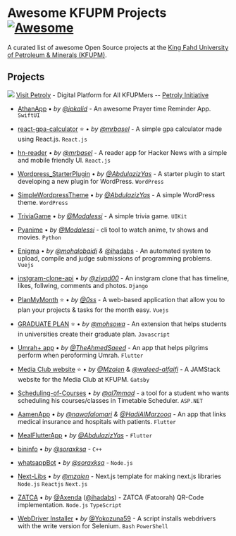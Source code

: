 # Awesome KFUPM Projects [![Awesome](https://cdn.rawgit.com/sindresorhus/awesome/d7305f38d29fed78fa85652e3a63e154dd8e8829/media/badge.svg)](https://github.com/sindresorhus/awesome)

A curated list of awesome Open Source projects at the [King Fahd University of Petroleum & Minerals (KFUPM)](https://kfupm.edu.sa/).

## Projects

 ![](https://res.cloudinary.com/petroly-initiative/image/upload/c_scale,q_100,w_30/v1642691619/general/f74a9fb8-2da4-424d-a502-697d1424c906_krbjhu.png)
  [Visit Petroly](https://petroly.co)
   \- Digital Platform for All KFUPMers
  \-\- [Petroly Initiative](https://github.com/petroly-initiative)

* [AthanApp](https://github.com/ipkalid/AthanApp)
  • _by_ [_@ipkalid_](https://github.com/ipkalid)
  \- An awesome Prayer time Reminder App. `SwiftUI`

* [react-gpa-calculator](https://github.com/mrbasel/react-gpa-calculator)
  ⭐ • _by_ [_@mrbasel_](https://github.com/mrbasel)
  \- A simple gpa calculator made using React.js. `React.js`

* [hn-reader](https://github.com/mrbasel/hn-reader)
  • _by_ [_@mrbasel_](https://github.com/mrbasel)
  \- A reader app for Hacker News with a simple and mobile friendly UI. `React.js`

* [Wordpress_StarterPlugin](https://github.com/AbdulazizYas/Wordpress_StarterPlugin)
  • _by_ [_@AbdulazizYas_](https://github.com/AbdulazizYas)
  \- A starter plugin to start developing a new plugin for WordPress. `WordPress`

* [SimpleWordpressTheme](https://github.com/AbdulazizYas/SimpleWordpressTheme)
  • _by_ [_@AbdulazizYas_](https://github.com/AbdulazizYas)
  \- A simple WordPress theme. `WordPress`

* [TriviaGame](https://github.com/Modalessi/TriviaGame)
  • _by_ [_@Modalessi_](https://github.com/Modalessi)
  \- A simple trivia game. `UIKit`

* [Pyanime](https://github.com/Modalessi/pyanime)
  • _by_ [_@Modalessi_](https://github.com/Modalessi)
  \- cli tool to watch anime, tv shows and movies. `Python`

* [Enigma](https://github.com/mohalobaidi/Enigma)
  • _by_ [_@mohalobaidi_](https://github.com/mohalobaidi) _&_ [@ihadabs](https://github.com/ihadabs)
  \- An automated system to upload, compile and judge submissions of programming problems. `Vuejs`

* [instgram-clone-api](https://github.com/ziyad00/instgram-clone-api)
  • _by_ [_@ziyad00_](https://github.com/ziyad00)
  \- An instgram clone that has timeline, likes, follwing, comments and photos. `Django`

* [PlanMyMonth](https://github.com/0ss/PlanMyMonth)
  ⭐ • _by_ [_@0ss_](https://github.com/0ss)
  \- A web-based application that allow you to plan your projects & tasks for the month easy. `Vuejs`

* [GRADUATE PLAN](https://github.com/mohsowa/GRADUATEPLAN)
  ⭐ • _by_ [_@mohsowa_](https://github.com/mohsowa)
  \- An extension that helps students in universities create their graduate plan. `Javascript`

* [Umrah+ app](https://github.com/TheAhmedSaeed/Umrah-Flutter)
  • _by_ [_@TheAhmedSaeed_](https://github.com/TheAhmedSaeed)
  \- An app that helps pilgrims perform when peroforming Umrah. `Flutter`

* [Media Club website](https://github.com/Mzaien/MediaClub/)
  ⭐ • _by_ [_@Mzaien_](https://github.com/Mzaien) & [_@waleed-alfaifi_](https://github.com/waleed-alfaifi)
  \- A JAMStack website for the Media Club at KFUPM. `Gatsby`

* [Scheduling-of-Courses](https://github.com/al7mmad/Scheduling-of-Courses)
  • _by_ [_@al7mmad_](https://github.com/al7mmad)
  \- a tool for a student who wants scheduling his courses/classes in Timetable Scheduler. `ASP.NET`

* [AamenApp](https://github.com/nawafalomari/AamenApp)
  • _by_ [_@nawafalomari_](https://github.com/nawafalomari) _&_ [_@HadiAlMarzooq_](https://github.com/HadiAlMarzooq)
  \- An app that links medical insurance and hospitals with patients. `Flutter`

* [MealFlutterApp](https://github.com/AbdulazizYas/MealFlutterApp)
  • _by_ [_@AbdulazizYas_](https://github.com/AbdulazizYas)
  \- `Flutter`

* [bininfo](https://github.com/soraxksa/bininfo)
  • _by_ [_@soraxksa_](https://github.com/soraxksa)
  \- `C++`

* [whatsappBot](https://github.com/soraxksa/whatsappBot)
  • _by_ [_@soraxksa_](https://github.com/soraxksa)
  \- `Node.js`
* [Next-Libs](https://github.com/mzaien/Next-Libs)
  • _by_ [_@mzaien_](https://github.com/mzaien)
  \- Next.js template for making next.js libraries `Node.js` `Reactjs` `Next.js`

* [ZATCA](https://github.com/axenda/zatca)
  • _by_ [@Axenda](https://github.com/axenda) ([@ihadabs](https://github.com/ihadabs))
  \- ZATCA (Fatoorah) QR-Code implementation. `Node.js` `TypeScript`

* [WebDriver Installer](https://github.com/Yokozuna59/webdriver-installer)
  • _by_ [@Yokozuna59](https://github.com/Yokozuna59)
  \- A script installs webdrivers with the write version for Selenium. `Bash` `PowerShell`
